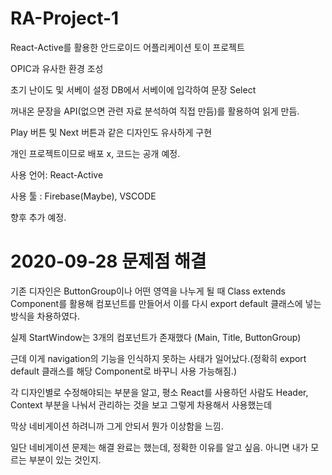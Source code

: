 # RA-Project-1

React-Active를 활용한 안드로이드 어플리케이션 토이 프로젝트

OPIC과 유사한 환경 조성

초기 난이도 및 서베이 설정
DB에서 서베이에 입각하여 문장 Select

꺼내온 문장을 API(없으면 관련 자료 분석하여 직접 만듬)를 활용하여 읽게 만듬.

Play 버튼 및 Next 버튼과 같은 디자인도 유사하게 구현

개인 프로젝트이므로 배포 x, 코드는 공개 예정.

사용 언어: React-Active

사용 툴 : Firebase(Maybe), VSCODE

향후 추가 예정.

# 2020-09-28 문제점 해결

기존 디자인은 ButtonGroup이나 어떤 영역을 나누게 될 때 Class extends Component를 활용해 컴포넌트를 만들어서 이를 다시 export default 클래스에 넣는 방식을 차용하였다.

실제 StartWindow는 3개의 컴포넌트가 존재했다 (Main, Title, ButtonGroup)

근데 이게 navigation의 기능을 인식하지 못하는 사태가 일어났다.(정확히 export default 클래스를 해당 Component로 바꾸니 사용 가능해짐.)

각 디자인별로 수정해야되는 부분을 알고, 평소 React를 사용하던 사람도 Header, Context 부분을 나눠서 관리하는 것을 보고 그렇게 차용해서 사용했는데

막상 네비게이션 하려니까 그게 안되서 뭔가 이상함을 느낌.

일단 네비게이션 문제는 해결 완료는 했는데, 정확한 이유를 알고 싶음. 아니면 내가 모르는 부분이 있는 것인지.
